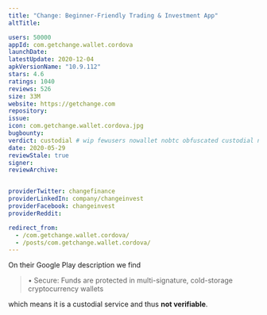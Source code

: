 ```yaml
---
title: "Change: Beginner-Friendly Trading & Investment App"
altTitle: 

users: 50000
appId: com.getchange.wallet.cordova
launchDate: 
latestUpdate: 2020-12-04
apkVersionName: "10.9.112"
stars: 4.6
ratings: 1040
reviews: 526
size: 33M
website: https://getchange.com
repository: 
issue: 
icon: com.getchange.wallet.cordova.jpg
bugbounty: 
verdict: custodial # wip fewusers nowallet nobtc obfuscated custodial nosource nonverifiable reproducible bounty defunct
date: 2020-05-29
reviewStale: true
signer: 
reviewArchive:


providerTwitter: changefinance
providerLinkedIn: company/changeinvest
providerFacebook: changeinvest
providerReddit: 

redirect_from:
  - /com.getchange.wallet.cordova/
  - /posts/com.getchange.wallet.cordova/
---
```



On their Google Play description we find

> • Secure: Funds are protected in multi-signature, cold-storage cryptocurrency
  wallets

which means it is a custodial service and thus **not verifiable**.